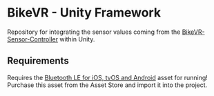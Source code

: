 # BikeVR - Unity Framework

Repository for integrating the sensor values coming from the [BikeVR-Sensor-Controller](https://github.com/dangpg/BikeVR-Sensor-Controller) within Unity.

## Requirements

Requires the [Bluetooth LE for iOS, tvOS and Android](https://assetstore.unity.com/packages/tools/network/bluetooth-le-for-ios-tvos-and-android-26661) asset for running! Purchase this asset from the Asset Store and import it into the project.